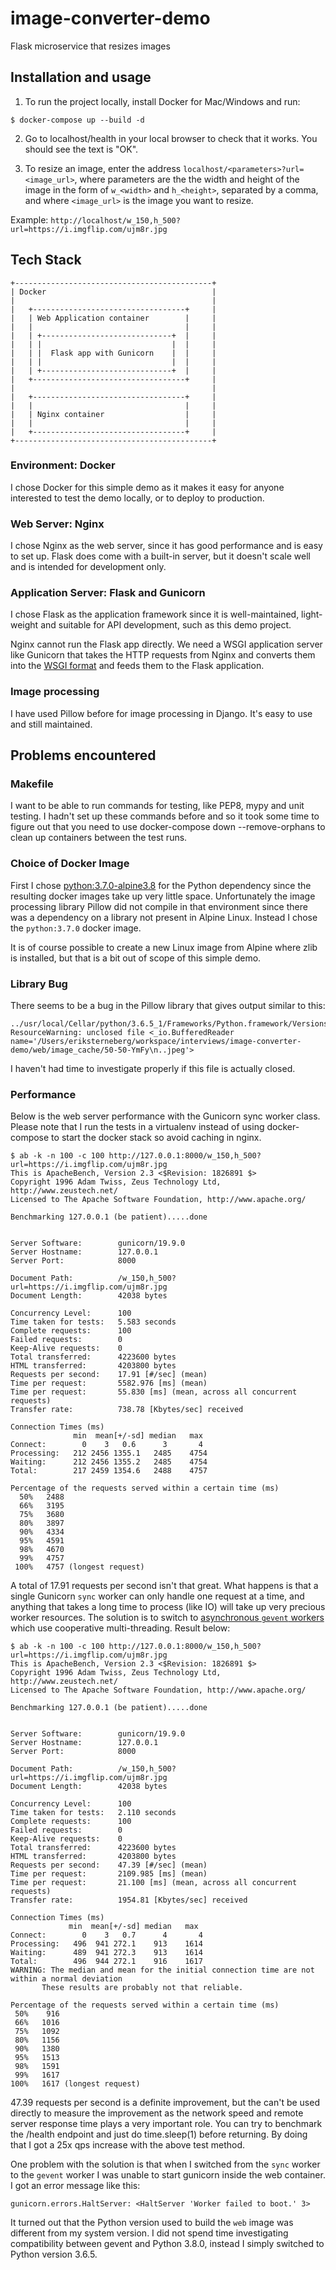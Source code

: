 # image-converter-demo
Flask microservice that resizes images


## Installation and usage
1. To run the project locally, install Docker for Mac/Windows and run:

```$ docker-compose up --build -d```

2. Go to localhost/health in your local browser to check that it works. You should see the text is "OK".

3. To resize an image, enter the address `localhost/<parameters>?url=<image_url>`, where parameters are the the width and height of the image in the form of `w_<width>` and `h_<height>`, separated by a comma, and where `<image_url>` is the image you want to resize.

Example:
`http://localhost/w_150,h_500?url=https://i.imgflip.com/ujm8r.jpg`


## Tech Stack

```
+--------------------------------------------+
| Docker                                     |
|                                            |
|   +----------------------------------+     |
|   | Web Application container        |     |
|   |                                  |     |
|   | +-----------------------------+  |     |
|   | |                             |  |     |
|   | |  Flask app with Gunicorn    |  |     |
|   | |                             |  |     |
|   | +-----------------------------+  |     |
|   +----------------------------------+     |
|                                            |
|   +----------------------------------+     |
|   |                                  |     |
|   | Nginx container                  |     |
|   |                                  |     |
|   +----------------------------------+     |
+--------------------------------------------+
```

### Environment: Docker
I chose Docker for this simple demo as it makes it easy for anyone interested to test the demo locally, or to deploy to production.

### Web Server: Nginx
I chose Nginx as the web server, since it has good performance and is easy to set up. Flask does come with a built-in server, but it doesn't scale well and is intended for development only.

### Application Server: Flask and Gunicorn
I chose Flask as the application framework since it is well-maintained, light-weight and suitable for API development, such as this demo project.

Nginx cannot run the Flask app directly. We need a WSGI application server like Gunicorn that takes the HTTP requests from Nginx and converts them into the [WSGI format](https://wsgi.readthedocs.io/) and feeds them to the Flask application.

### Image processing
I have used Pillow before for image processing in Django. It's easy to use and still maintained.

 
## Problems encountered
### Makefile
I want to be able to run commands for testing, like PEP8, mypy and unit testing. I hadn't set up these commands before and so it took some time to figure out that you need to use docker-compose down --remove-orphans to clean up containers between the test runs. 

### Choice of Docker Image
First I chose [python:3.7.0-alpine3.8](https://alpinelinux.org/about/) for the Python dependency since the resulting docker images take up very little space. Unfortunately the image processing library Pillow did not compile in that environment since there was a dependency on a library not present in Alpine Linux. Instead I chose the ```python:3.7.0``` docker image.

It is of course possible to create a new Linux image from Alpine where zlib is installed, but that is a bit out of scope of this simple demo.

### Library Bug
There seems to be a bug in the Pillow library that gives output similar to this:
```
../usr/local/Cellar/python/3.6.5_1/Frameworks/Python.framework/Versions/3.6/lib/python3.6/unittest/mock.py:1179: ResourceWarning: unclosed file <_io.BufferedReader name='/Users/eriksterneberg/workspace/interviews/image-converter-demo/web/image_cache/50-50-YmFy\n..jpeg'>
```
I haven't had time to investigate properly if this file is actually closed.

### Performance
Below is the web server performance with the Gunicorn sync worker class. Please note that I run the tests in a virtualenv instead of using docker-compose to start the docker stack so avoid caching in nginx.

```
$ ab -k -n 100 -c 100 http://127.0.0.1:8000/w_150,h_500?url=https://i.imgflip.com/ujm8r.jpg
This is ApacheBench, Version 2.3 <$Revision: 1826891 $>
Copyright 1996 Adam Twiss, Zeus Technology Ltd, http://www.zeustech.net/
Licensed to The Apache Software Foundation, http://www.apache.org/

Benchmarking 127.0.0.1 (be patient).....done


Server Software:        gunicorn/19.9.0
Server Hostname:        127.0.0.1
Server Port:            8000

Document Path:          /w_150,h_500?url=https://i.imgflip.com/ujm8r.jpg
Document Length:        42038 bytes

Concurrency Level:      100
Time taken for tests:   5.583 seconds
Complete requests:      100
Failed requests:        0
Keep-Alive requests:    0
Total transferred:      4223600 bytes
HTML transferred:       4203800 bytes
Requests per second:    17.91 [#/sec] (mean)
Time per request:       5582.976 [ms] (mean)
Time per request:       55.830 [ms] (mean, across all concurrent requests)
Transfer rate:          738.78 [Kbytes/sec] received

Connection Times (ms)
              min  mean[+/-sd] median   max
Connect:        0    3   0.6      3       4
Processing:   212 2456 1355.1   2485    4754
Waiting:      212 2456 1355.2   2485    4754
Total:        217 2459 1354.6   2488    4757

Percentage of the requests served within a certain time (ms)
  50%   2488
  66%   3195
  75%   3680
  80%   3897
  90%   4334
  95%   4591
  98%   4670
  99%   4757
 100%   4757 (longest request)
 ```

 A total of 17.91 requests per second isn't that great. What happens is that a single Gunicorn `sync` worker can only handle one request at a time, and anything that takes a long time to process (like IO) will take up very precious worker resources. The solution is to switch to [asynchronous `gevent` workers](http://docs.gunicorn.org/en/stable/design.html#async-workers) which use cooperative multi-threading. Result below:

 ```
 $ ab -k -n 100 -c 100 http://127.0.0.1:8000/w_150,h_500?url=https://i.imgflip.com/ujm8r.jpg
This is ApacheBench, Version 2.3 <$Revision: 1826891 $>
Copyright 1996 Adam Twiss, Zeus Technology Ltd, http://www.zeustech.net/
Licensed to The Apache Software Foundation, http://www.apache.org/

Benchmarking 127.0.0.1 (be patient).....done


Server Software:        gunicorn/19.9.0
Server Hostname:        127.0.0.1
Server Port:            8000

Document Path:          /w_150,h_500?url=https://i.imgflip.com/ujm8r.jpg
Document Length:        42038 bytes

Concurrency Level:      100
Time taken for tests:   2.110 seconds
Complete requests:      100
Failed requests:        0
Keep-Alive requests:    0
Total transferred:      4223600 bytes
HTML transferred:       4203800 bytes
Requests per second:    47.39 [#/sec] (mean)
Time per request:       2109.985 [ms] (mean)
Time per request:       21.100 [ms] (mean, across all concurrent requests)
Transfer rate:          1954.81 [Kbytes/sec] received

Connection Times (ms)
              min  mean[+/-sd] median   max
Connect:        0    3   0.7      4       4
Processing:   496  941 272.1    913    1614
Waiting:      489  941 272.3    913    1614
Total:        496  944 272.1    916    1617
WARNING: The median and mean for the initial connection time are not within a normal deviation
        These results are probably not that reliable.

Percentage of the requests served within a certain time (ms)
  50%    916
  66%   1016
  75%   1092
  80%   1156
  90%   1380
  95%   1513
  98%   1591
  99%   1617
 100%   1617 (longest request)
 ```

 47.39 requests per second is a definite improvement, but the can't be used directly to measure the improvement as the network speed and remote server response time plays a very important role. You can try to benchmark the /health endpoint and just do time.sleep(1) before returning. By doing that I got a 25x qps increase with the above test method.
 
 One problem with the solution is that when I switched from the `sync` worker to the `gevent` worker I was unable to start gunicorn inside the web container. I got an error message like this:
 
 ```
 gunicorn.errors.HaltServer: <HaltServer 'Worker failed to boot.' 3>
  ```

 It turned out that the Python version used to build the `web` image was different from my system version. I did not spend time investigating compatibility between gevent and Python 3.8.0, instead I simply switched to Python version 3.6.5.